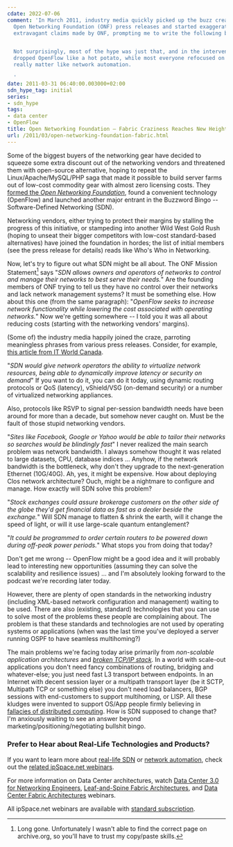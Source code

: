 ```yaml
---
cdate: 2022-07-06
comment: 'In March 2011, industry media quickly picked up the buzz created by the
  Open Networking Foundation (ONF) press releases and started exaggerating the already
  extravagant claims made by ONF, prompting me to write the following blog post.


  Not surprisingly, most of the hype was just that, and in the intervening years ONF
  dropped OpenFlow like a hot potato, while most everyone refocused on things that
  really matter like network automation.

  '
date: 2011-03-31 06:40:00.003000+02:00
sdn_hype_tag: initial
series:
- sdn_hype
tags:
- data center
- OpenFlow
title: Open Networking Foundation – Fabric Craziness Reaches New Heights
url: /2011/03/open-networking-foundation-fabric.html
---
```

Some of the biggest buyers of the networking gear have decided to squeeze some extra discount out of the networking vendors and threatened them with open-source alternative, hoping to repeat the Linux/Apache/MySQL/PHP saga that made it possible to build server farms out of low-cost commodity gear with almost zero licensing costs. They [formed the *Open Networking Foundation*](https://opennetworking.org/news-and-events/press-releases/onf-formed-to-speed-network-innovation/), found a convenient technology (OpenFlow) and launched another major entrant in the Buzzword Bingo -- Software-Defined Networking (SDN).

Networking vendors, either trying to protect their margins by stalling the progress of this initiative, or stampeding into another Wild West Gold Rush (hoping to unseat their bigger competitors with low-cost standard-based alternatives) have joined the foundation in hordes; the list of initial members (see the press release for details) reads like Who's Who in Networking.
<!--more-->
Now, let's try to figure out what SDN might be all about. The ONF Mission Statement[^LG] says "*SDN allows owners and operators of networks to control and manage their networks to best serve their needs.*" Are the founding members of ONF trying to tell us they have no control over their networks and lack network management systems? It must be something else. How about this one (from the same paragraph): "*OpenFlow seeks to increase network functionality while lowering the cost associated with operating networks.*" Now we're getting somewhere -- I told you it was all about reducing costs (starting with the networking vendors' margins).

[^LG]: Long gone. Unfortunately I wasn't able to find the correct page on archive.org, so you'll have to trust my copy/paste skills.
 
(Some of) the industry media happily joined the craze, parroting meaningless phrases from various press releases. Consider, for example, [this article from IT World Canada](http://www.itworldcanada.com/news/the-next-revolution-in-networking-is-months-away/142810).

"*SDN would give network operators the ability to virtualize network resources, being able to dynamically improve latency or security on demand*" If you want to do it, you can do it today, using dynamic routing protocols or QoS (latency), vShield/VSG (on-demand security) or a number of virtualized networking appliances.

Also, protocols like RSVP to signal per-session bandwidth needs have been around for more than a decade, but somehow never caught on. Must be the fault of those stupid networking vendors.

"*Sites like Facebook, Google or Yahoo would be able to tailor their networks so searches would be blindingly fast*" I never realized the main search problem was network bandwidth. I always somehow thought it was related to large datasets, CPU, database indices \... Anyhow, if the network bandwidth is the bottleneck, why don't they upgrade to the next-generation Ethernet (10G/40G). Ah, yes, it might be expensive. How about deploying Clos network architecture? Ouch, might be a nightmare to configure and manage. How exactly will SDN solve this problem?

"*Stock exchanges could assure brokerage customers on the other side of the globe they'd get financial data as fast as a dealer beside the exchange.*" Will SDN manage to flatten & shrink the earth, will it change the speed of light, or will it use large-scale quantum entanglement?

"*It could be programmed to order certain routers to be powered down during off-peak power periods.*" What stops you from doing that today?

Don't get me wrong -- OpenFlow might be a good idea and it will probably lead to interesting new opportunities (assuming they can solve the scalability and resilience issues) \... and I'm absolutely looking forward to the podcast we're recording later today.

However, there are plenty of open standards in the networking industry (including XML-based network configuration and management) waiting to be used. There are also (existing, standard) technologies that you can use to solve most of the problems these people are complaining about. The problem is that these standards and technologies are not used by operating systems or applications (when was the last time you've deployed a server running OSPF to have seamless multihoming?)

The main problems we're facing today arise primarily from *non-scalable application architectures* and [*broken TCP/IP stack*](https://blog.ipspace.net/2009/08/what-went-wrong-tcpip-lacks-session.html). In a world with scale-out applications you don't need fancy combinations of routing, bridging and whatever-else; you just need fast L3 transport between endpoints. In an Internet with decent session layer or a multipath transport layer (be it SCTP, Multipath TCP or something else) you don't need load balancers, BGP sessions with end-customers to support multihoming, or LISP. All these kludges were invented to support OS/App people firmly believing in [fallacies of distributed computing](http://en.wikipedia.org/wiki/Fallacies_of_Distributed_Computing). How is SDN supposed to change that? I'm anxiously waiting to see an answer beyond marketing/positioning/negotiating bullshit bingo.

### Prefer to Hear about Real-Life Technologies and Products?

If you want to learn more about [real-life SDN](https://www.ipspace.net/SDN) or [network automation](https://www.ipspace.net/Roadmap/Network_Automation_webinars), check out the [related ipSpace.net webinars](https://www.ipspace.net/Webinar_roadmaps).

For more information on Data Center architectures, watch [Data Center 3.0 for Networking Engineers](https://www.ipspace.net/DC30), [Leaf-and-Spine Fabric Architectures](https://www.ipspace.net/Leaf-and-Spine_Fabric_Architectures), and [Data Center Fabric Architectures](https://www.ipspace.net/Data_Center_Fabrics) webinars.

All ipSpace.net webinars are available with [standard subscription](https://www.ipspace.net/Subscription).

